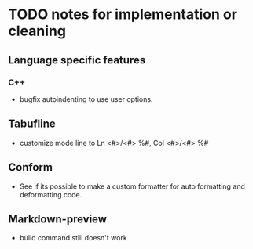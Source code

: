 # TODO notes for implementation or cleaning

## Language specific features
### C++
- bugfix autoindenting to use user options.

## Tabufline
- customize mode line to Ln <#>/<#> %#, Col <#>/<#> %#

## Conform
- See if its possible to make a custom formatter for auto formatting and deformatting code.

## Markdown-preview
- build command still doesn't work
